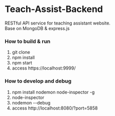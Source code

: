 # Teach-Assist-Backend
RESTful API service for teaching assistant website.  
Base on MongoDB & express.js  


### How to build & run
1. git clone
2. npm install
3. npm start
4. access https://localhost:9999/

### How to develop and debug
1. npm install nodemon node-inspector -g
2. node-inspector
3. nodemon --debug
4. access http://localhost:8080/?port=5858
